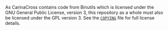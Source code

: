 As CarinaCross contains code from Binutils which is licensed under
the GNU General Public License, version 3, this repository as a
whole must also be licensed under the GPL version 3. See the
[`COPYING`](binutils/COPYING) file for full license details.
